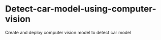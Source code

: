 # Detect-car-model-using-computer-vision
Create and deploy  computer vision model to detect car model
